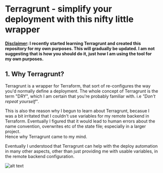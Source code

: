 <h1>Terragrunt - simplify your deployment with this nifty little wrapper</h1>

<h4><u>Disclaimer</u>: I recently started learning Terragrunt and created this repository for my own purposes. This will gradually be updated. I am not suggesting that is how you should do it, just how I am using the tool for my own purposes.</h4>

<h2>1. Why Terragrunt?</h2>
Terragrunt is a wrapper for Terraform, that sort of re-configures the way you'd normally define a deployment. The whole concept of Terragrunt is the term "DRY", which I am certain that you're probably familiar with. i.e <i>"Don't repeat yourself"</i>. 

This is also the reason why I begun to learn about Terragrunt, becasue I was a bit irritated that I couldn't use variables for my remote backend in Terraform. Eventually I figured that it would lead to human errors about the name convention, overwrites etc of the state file; especially in a larger project.<br> Hence why Terragrunt came to my mind.

Eventually I understood that Terragrunt can help with the deploy automation in many other aspects, other than just providing me with usable variables, in the remote backend configuration.

![alt text](https://i.imgur.com/l0msF1l.gif)